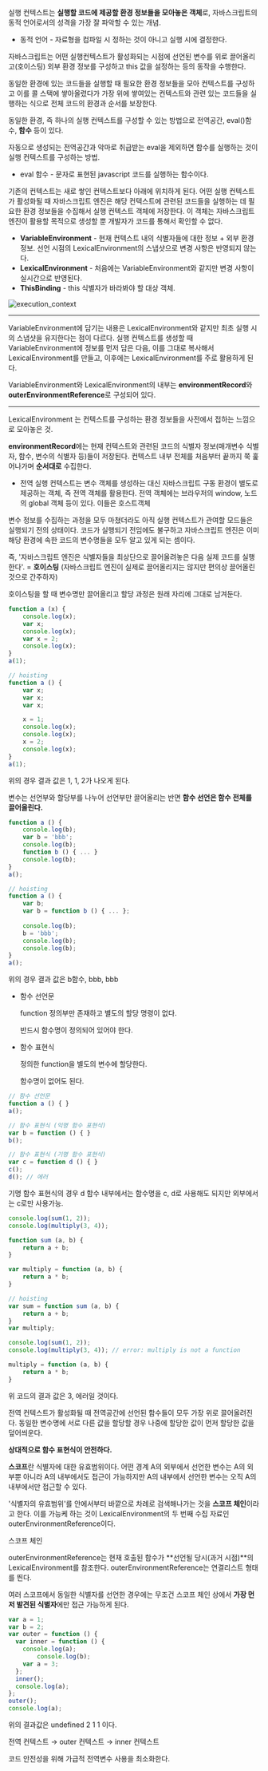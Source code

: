 실행 컨텍스트는 **실행할 코드에 제공할 환경 정보들을 모아놓은 객체**로, 자바스크립트의 동적 언어로서의 성격을 가장 잘 파악할 수 있는 개념.

- 동적 언어 - 자료형을 컴파일 시 정하는 것이 아니고 실행 시에 결정한다.

자바스크립트는 어떤 실행컨텍스트가 활성화되는 시점에 선언된 변수를 위로 끌어올리고(호이스팅) 외부 환경 정보를 구성하고 this 값을 설정하는 등의 동작을 수행한다.

동일한 환경에 있는 코드들을 실행할 때 필요한 환경 정보들을 모아 컨텍스트를 구성하고 이를 콜 스택에 쌓아올렸다가 가장 위에 쌓여있는 컨텍스트와 관련 있는 코드들을 실행하는 식으로 전체 코드의 환경과 순서를 보장한다.

동일한 환경, 즉 하나의 실행 컨텍스트를 구성할 수 있는 방법으로 전역공간, eval()함수, **함수** 등이 있다.

자동으로 생성되는 전역공간과 악마로 취급받는 eval을 제외하면 함수를 실행하는 것이 실행 컨텍스트를 구성하는 방법.

- eval 함수 - 문자로 표현된 javascript 코드를 실행하는 함수이다.

기존의 컨텍스트는 새로 쌓인 컨텍스트보다 아래에 위치하게 된다. 어떤 실행 컨텍스트가 활성화될 때 자바스크립트 엔진은 해당 컨텍스트에 관련된 코드들을 실행하는 데 필요한 환경 정보들을 수집해서 실행 컨텍스트 객체에 저장한다. 이 객체는 자바스크립트 엔진이 활용할 목적으로 생성할 뿐 개발자가 코드를 통해서 확인할 수 없다.

- **VariableEnvironment** - 현재 컨텍스트 내의 식별자들에 대한 정보 + 외부 환경 정보. 선언 시점의 LexicalEnvironment의 스냅샷으로 변경 사항은 반영되지 않는다.
- **LexicalEnvironment** - 처음에는 VariableEnvironment와 같지만 변경 사항이 실시간으로 반영된다.
- **ThisBinding** - this 식별자가 바라봐야 할 대상 객체.

![execution_context](../Javascript/assets/execution_context.png)

---

VariableEnvironment에 담기는 내용은 LexicalEnvironment와 같지만 최초 실행 시의 스냅샷을 유지한다는 점이 다르다. 실행 컨텍스트를 생성할 때 VariableEnvironment에 정보를 먼저 담은 다음, 이를 그대로 복사해서 LexicalEnvironment를 만들고, 이후에는 LexicalEnvironment를 주로 활용하게 된다. 

VariableEnvironment와 LexicalEnvironment의 내부는 **environmentRecord**와 **outerEnvironmentReference**로 구성되어 있다. 

---

LexicalEnvironment 는 컨텍스트를 구성하는 환경 정보들을 사전에서 접하는 느낌으로 모아놓은 것.

**environmentRecord**에는 현재 컨텍스트와 관련된 코드의 식별자 정보(매개변수 식별자, 함수, 변수의 식별자 등)들이 저장된다. 컨텍스트 내부 전체를 처음부터 끝까지 쭉 훑어나가며 **순서대로** 수집한다.

- 전역 실행 컨텍스트는 변수 객체를 생성하는 대신 자바스크립트 구동 환경이 별도로 제공하는 객체, 즉 전역 객체를 활용한다. 전역 객체에는 브라우저의 window, 노드의 global 객체 등이 있다. 이들은 호스트객체

변수 정보를 수집하는 과정을 모두 마쳤더라도 아직 실행 컨텍스트가 관여할 모드들은 실행되기 전의 상태이다. 코드가 실행되기 전임에도 불구하고 자바스크립트 엔진은 이미 해당 환경에 속한 코드의 변수명들을 모두 알고 있게 되는 셈이다. 

즉, '자바스크립트 엔진은 식별자들을 최상단으로 끌어올려놓은 다음 실제 코드를 실행한다'. = **호이스팅** (자바스크립트 엔진이 실제로 끌어올리지는 않지만 편의상 끌어올린 것으로 간주하자)

호이스팅을 할 때 변수명만 끌어올리고 할당 과정은 원래 자리에 그대로 남겨둔다.

```jsx
function a (x) {
	console.log(x);
	var x;
	console.log(x);
	var x = 2;
	console.log(x);
}
a(1);

// hoisting
function a () {
	var x;
	var x;	
	var x;

	x = 1;
	console.log(x);
	console.log(x);
	x = 2;
	console.log(x);
}
a(1);
```

위의 경우 결과 값은 1, 1, 2가 나오게 된다.

변수는 선언부와 할당부를 나누어 선언부만 끌어올리는 반면 **함수 선언은 함수 전체를 끌어올린다.**

```jsx
function a () {
	console.log(b);
	var b = 'bbb';
	console.log(b);
	function b () { ... }
	console.log(b);
}
a();

// hoisting
function a () {
	var b;
	var b = function b () { ... };
	
	console.log(b);
	b = 'bbb';
	console.log(b);
	console.log(b);
}
a();
```

위의 경우 결과 값은 b함수, bbb, bbb 

- 함수 선언문
    
    function 정의부만 존재하고 별도의 할당 명령이 없다.
    
    반드시 함수명이 정의되어 있어야 한다. 
    
- 함수 표현식
    
    정의한 function을 별도의 변수에 할당한다.
    
    함수명이 없어도 된다. 
    

```jsx
// 함수 선언문
function a () { }
a();

// 함수 표현식 (익명 함수 표현식)
var b = function () { } 
b();

// 함수 표현식 (기명 함수 표현식)
var c = function d () { }
c();
d(); // 에러
```

기명 함수 표현식의 경우 d 함수 내부에서는 함수명을 c, d로 사용해도 되지만 외부에서는 c로만 사용가능.

```jsx
console.log(sum(1, 2));
console.log(multiply(3, 4));

function sum (a, b) {
	return a + b;
}

var multiply = function (a, b) {
	return a * b;
}

// hoisting
var sum = function sum (a, b) {
	return a + b;
}
var multiply;

console.log(sum(1, 2));
console.log(multiply(3, 4)); // error: multiply is not a function

multiply = function (a, b) {
	return a * b;
}
```

위 코드의 결과 값은 3, 에러일 것이다.

전역 컨텍스트가 활성화될 때 전역공간에 선언된 함수들이 모두 가장 위로 끌어올려진다. 동일한 변수명에 서로 다른 값을 할당할 경우 나중에 할당한 값이 먼저 할당한 값을 덮어씌운다.

**상대적으로 함수 표현식이 안전하다.**

**스코프**란 식별자에 대한 유효범위이다. 어떤 경계 A의 외부에서 선언한 변수는 A의 외부뿐 아니라 A의 내부에서도 접근이 가능하지만 A의 내부에서 선언한 변수는 오직 A의 내부에서만 접근할 수 있다.

'식별자의 유효범위'를 안에서부터 바깥으로 차례로 검색해나가는 것을 **스코프 체인**이라고 한다. 이를 가능케 하는 것이 LexicalEnvironment의 두 번째 수집 자료인 outerEnvironmentReference이다.

스코프 체인

outerEnvironmentReference는 현재 호출된 함수가 **선언될 당시(과거 시점)**의 LexicalEnvironment를 참조한다. outerEnvironmentReference는  연결리스트 형태를 띈다.

여러 스코프에서 동일한 식별자를 선언한 경우에는 무조건 스코프 체인 상에서 **가장 먼저 발견된 식별자**에만 접근 가능하게 된다.

```jsx
var a = 1;
var b = 2;
var outer = function () {
  var inner = function () {
    console.log(a);
		console.log(b);
    var a = 3;
  };
  inner();
  console.log(a);
};
outer();
console.log(a);
```

위의 결과값은 undefined  2 1 1 이다.

전역 컨텍스트 → outer 컨텍스트 → inner 컨텍스트

코드 안전성을 위해 가급적 전역변수 사용을 최소화한다.
